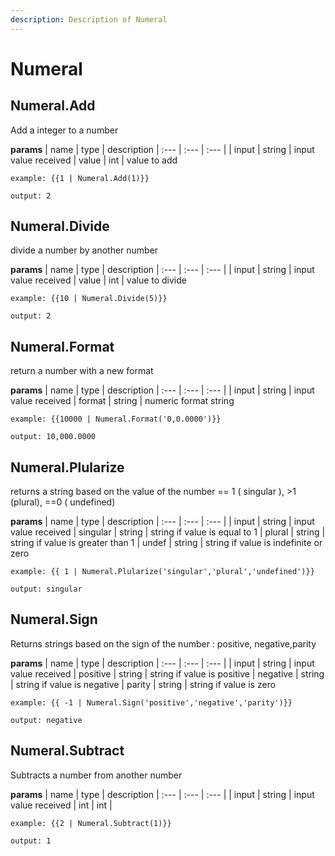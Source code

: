 ```yaml
---
description: Description of Numeral
---
```


# Numeral


## Numeral.Add
Add a integer to a number


**params**
    | name | type  | description
    | :--- | :---  | :---        |
    | input | string  | input value received
    | value | int  | value to add


```
example: {{1 | Numeral.Add(1)}}

output: 2
```
## Numeral.Divide
divide a number by another number


**params**
    | name | type  | description
    | :--- | :---  | :---        |
    | input | string  | input value received
    | value | int  | value to divide


```
example: {{10 | Numeral.Divide(5)}}

output: 2
```
## Numeral.Format
return a number with a new format


**params**
    | name | type  | description
    | :--- | :---  | :---        |
    | input | string  | input value received
    | format | string  | numeric format string


```
example: {{10000 | Numeral.Format('0,0.0000')}}

output: 10,000.0000

```
## Numeral.Plularize
returns a string based on the value of the number &#x3D;&#x3D; 1 ( singular ), &gt;1 (plural), &#x3D;&#x3D;0 ( undefined)


**params**
    | name | type  | description
    | :--- | :---  | :---        |
    | input | string  | input value received
    | singular | string  | string if value is equal to 1
    | plural | string  | string if value is greater than 1
    | undef | string  | string if value is indefinite or zero


```
example: {{ 1 | Numeral.Plularize('singular','plural','undefined')}}

output: singular
```
## Numeral.Sign
Returns strings based on the sign of the number : positive, negative,parity


**params**
    | name | type  | description
    | :--- | :---  | :---        |
    | input | string  | input value received
    | positive | string  | string if value is positive
    | negative | string  | string if value is negative
    | parity | string  | string if value is zero


```
example: {{ -1 | Numeral.Sign('positive','negative','parity')}}

output: negative
```
## Numeral.Subtract
Subtracts a number from another number


**params**
    | name | type  | description
    | :--- | :---  | :---        |
    | input | string  | input value received
    | int | int  | 


```
example: {{2 | Numeral.Subtract(1)}}

output: 1
```



